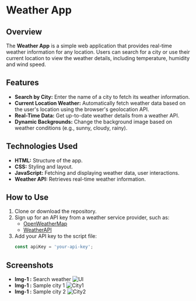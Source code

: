 # Weather App

## Overview

The **Weather App** is a simple web application that provides real-time weather information for any location. Users can search for a city or use their current location to view the weather details, including temperature, humidity and wind speed.

## Features

- **Search by City:** Enter the name of a city to fetch its weather information.
- **Current Location Weather:** Automatically fetch weather data based on the user's location using the browser's geolocation API.
- **Real-Time Data:** Get up-to-date weather details from a weather API.
- **Dynamic Backgrounds:** Change the background image based on weather conditions (e.g., sunny, cloudy, rainy).

## Technologies Used

- **HTML:** Structure of the app.
- **CSS:** Styling and layout.
- **JavaScript:** Fetching and displaying weather data, user interactions.
- **Weather API:** Retrieves real-time weather information.

## How to Use

1. Clone or download the repository.
2. Sign up for an API key from a weather service provider, such as:
   - [OpenWeatherMap](https://openweathermap.org/)
   - [WeatherAPI](https://www.weatherapi.com/)
3. Add your API key to the script file:
   ```javascript
   const apiKey = 'your-api-key';
## Screenshots
- **Img-1 :** Search weather
![UI](https://github.com/Rubin737/Weather-App/blob/master/Screenshots/search.png?raw=true) 
- **Img-1 :** Sample city 1
![City1](https://github.com/Rubin737/Weather-App/blob/master/Screenshots/sample1.png?raw=true)
- **Img-1 :** Sample city 2
![City2](https://github.com/Rubin737/Weather-App/blob/master/Screenshots/sample2.png?raw=true)   
